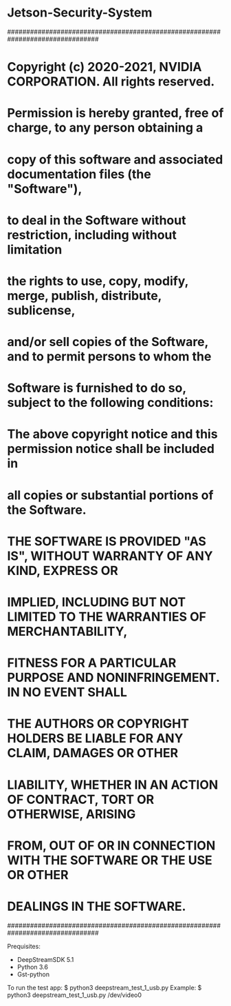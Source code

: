 # Jetson-Security-System

################################################################################
# Copyright (c) 2020-2021, NVIDIA CORPORATION. All rights reserved.
#
# Permission is hereby granted, free of charge, to any person obtaining a
# copy of this software and associated documentation files (the "Software"),
# to deal in the Software without restriction, including without limitation
# the rights to use, copy, modify, merge, publish, distribute, sublicense,
# and/or sell copies of the Software, and to permit persons to whom the
# Software is furnished to do so, subject to the following conditions:
#
# The above copyright notice and this permission notice shall be included in
# all copies or substantial portions of the Software.
#
# THE SOFTWARE IS PROVIDED "AS IS", WITHOUT WARRANTY OF ANY KIND, EXPRESS OR
# IMPLIED, INCLUDING BUT NOT LIMITED TO THE WARRANTIES OF MERCHANTABILITY,
# FITNESS FOR A PARTICULAR PURPOSE AND NONINFRINGEMENT.  IN NO EVENT SHALL
# THE AUTHORS OR COPYRIGHT HOLDERS BE LIABLE FOR ANY CLAIM, DAMAGES OR OTHER
# LIABILITY, WHETHER IN AN ACTION OF CONTRACT, TORT OR OTHERWISE, ARISING
# FROM, OUT OF OR IN CONNECTION WITH THE SOFTWARE OR THE USE OR OTHER
# DEALINGS IN THE SOFTWARE.
################################################################################

Prequisites:
- DeepStreamSDK 5.1
- Python 3.6
- Gst-python

To run the test app:
  $ python3 deepstream_test_1_usb.py <v4l2-device-path>
Example:
  $ python3 deepstream_test_1_usb.py /dev/video0
